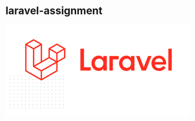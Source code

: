 # laravel-assignment

![Alt text](https://github.com/aarifhsn/laravel-assignment/blob/main/laravel-career-path.png)
